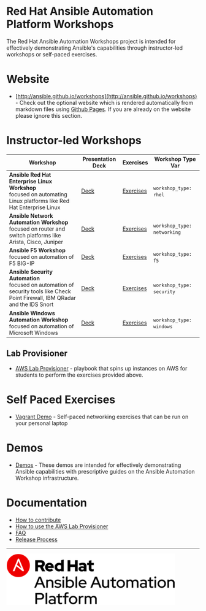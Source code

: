 # Red Hat Ansible Automation Platform Workshops

The Red Hat Ansible Automation Workshops project is intended for effectively demonstrating Ansible's capabilities through instructor-led workshops or self-paced exercises.

# Website

 - [http://ansible.github.io/workshops](http://ansible.github.io/workshops) - Check out the optional website which is rendered automatically from markdown files using [Github Pages](https://pages.github.com/).  If you are already on the website please ignore this section.


# Instructor-led Workshops

| Workshop   | Presentation Deck  | Exercises  | Workshop Type Var   |
|---|---|---|---|
| **Ansible Red Hat Enterprise Linux Workshop** <br> focused on automating Linux platforms like Red Hat Enterprise Linux  | [Deck](./decks/ansible_rhel.pdf) | [Exercises](./exercises/ansible_rhel)  | `workshop_type: rhel`  |
| **Ansible Network Automation Workshop** <br> focused on router and switch platforms like Arista, Cisco, Juniper   | [Deck](./decks/ansible_network.pdf) | [Exercises](./exercises/ansible_network)  | `workshop_type: networking`  |
| **Ansible F5 Workshop** <br> focused on automation of F5 BIG-IP  | [Deck](./decks/ansible_f5.pdf) | [Exercises](./exercises/ansible_f5)   | `workshop_type: f5` |
| **Ansible Security Automation** <br> focused on automation of security tools like Check Point Firewall, IBM QRadar and the IDS Snort  | [Deck](./decks/ansible_security.pdf) | [Exercises](./exercises/ansible_security)   | `workshop_type: security` |
| **Ansible Windows Automation Workshop** <br> focused on automation of Microsoft Windows  | [Deck](./decks/ansible_windows.pdf) | [Exercises](./exercises/ansible_windows)   | `workshop_type: windows` |

## Lab Provisioner
 - [AWS Lab Provisioner](provisioner) - playbook that spins up instances on AWS for students to perform the exercises provided above.

# Self Paced Exercises

 - [Vagrant Demo](vagrant-demo) - Self-paced networking exercises that can be run on your personal laptop

# Demos

 - [Demos](demos) - These demos are intended for effectively demonstrating Ansible capabilities with prescriptive guides on the Ansible Automation Workshop infrastructure.

# Documentation

 - [How to contribute](docs/contribute.md)
 - [How to use the AWS Lab Provisioner](provisioner/README.md)
 - [FAQ](docs/faq.md)
 - [Release Process](docs/release.md)

---
![Red Hat Ansible Automation](images/rh-ansible-automation-platform.png)
